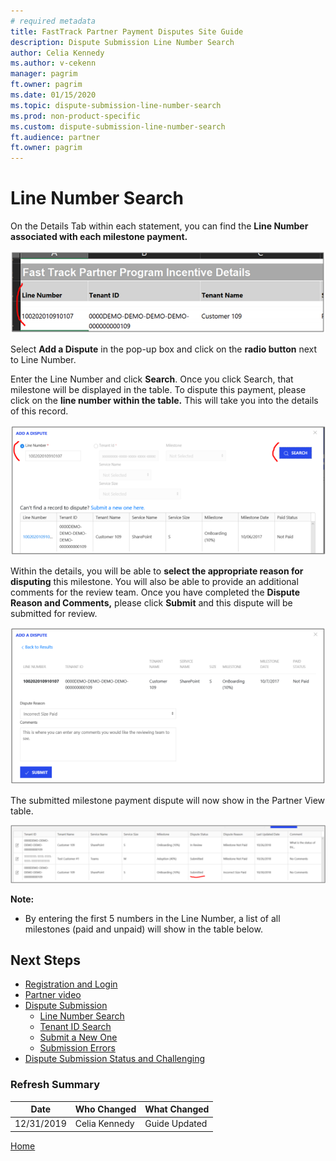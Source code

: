 ```yaml
---
# required metadata
title: FastTrack Partner Payment Disputes Site Guide
description: Dispute Submission Line Number Search
author: Celia Kennedy
ms.author: v-cekenn
manager: pagrim
ft.owner: pagrim
ms.date: 01/15/2020
ms.topic: dispute-submission-line-number-search
ms.prod: non-product-specific
ms.custom: dispute-submission-line-number-search
ft.audience: partner
ft.owner: pagrim
---
```


# Line Number Search

On the Details Tab within each statement, you can find the **Line Number associated with each milestone payment.**

![line-number-associated-milestone-payment.png](media/payment-dispute-guide/line-number-associated-milestone-payment.png "Line Number associated with each milestone payment")

Select **Add a Dispute** in the pop-up box and click on the **radio button** next to Line Number.

Enter the Line Number and click **Search**. Once you click Search, that milestone will be displayed in the table. To dispute this payment, please click on the **line number within the table.** This will take you into the details of this record.

![add-dispute-search.png](media/payment-dispute-guide/add-dispute-search.png "Add a dispute search")

Within the details, you will be able to **select the appropriate reason for disputing** this milestone. You will also be able to provide an additional comments for the review team. Once you have completed the **Dispute Reason and Comments,** please click **Submit** and this dispute will be submitted for review.

![dispute-submitted.png](media/payment-dispute-guide/dispute-submitted.png "Submit dispute for reviewal")

The submitted milestone payment dispute will now show in the Partner View table.

![dispute-shown-partner-view-table.png](media/payment-dispute-guide/dispute-shown-partner-view-table.png "Milestone payment dispute shown in Partner View table")

**Note:**

- By entering the first 5 numbers in the Line Number, a list of all milestones (paid and unpaid) will show in the table below.

## Next Steps

- [Registration and Login](registration-and-login.md)
- [Partner video](https://www.microsoft.com/microsoft-365/partners/videos/fasttrack-ready-partner-payment-disputes-site)
- [Dispute Submission](dispute-submission-overview.md)
    - [Line Number Search](dispute-submission-line-number-search.md)
    - [Tenant ID Search](tenant-id-search.md)
    - [Submit a New One](submit-a-new-one.md)
    - [Submission Errors](submission-errors.md)
- [Dispute Submission Status and Challenging](dispute-submission-status-and-challenging.md)

### Refresh Summary

|Date|Who Changed|What Changed|
|---------|---------------|----------------------------|
|12/31/2019| Celia Kennedy| Guide Updated|

[Home](http://partner-docs.microsoft.com)
